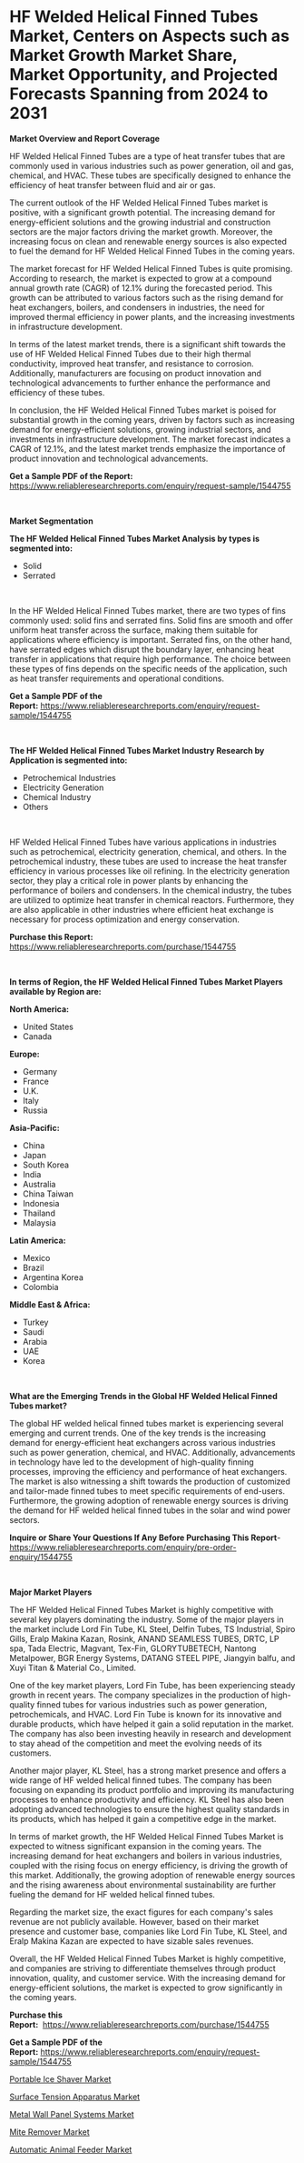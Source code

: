 <p><h1>HF Welded Helical Finned Tubes Market, Centers on Aspects such as Market Growth Market Share, Market Opportunity, and Projected Forecasts Spanning from 2024 to 2031</h1></p><p><strong>Market Overview and Report Coverage</strong></p>
<p><p>HF Welded Helical Finned Tubes are a type of heat transfer tubes that are commonly used in various industries such as power generation, oil and gas, chemical, and HVAC. These tubes are specifically designed to enhance the efficiency of heat transfer between fluid and air or gas.</p><p>The current outlook of the HF Welded Helical Finned Tubes market is positive, with a significant growth potential. The increasing demand for energy-efficient solutions and the growing industrial and construction sectors are the major factors driving the market growth. Moreover, the increasing focus on clean and renewable energy sources is also expected to fuel the demand for HF Welded Helical Finned Tubes in the coming years.</p><p>The market forecast for HF Welded Helical Finned Tubes is quite promising. According to research, the market is expected to grow at a compound annual growth rate (CAGR) of 12.1% during the forecasted period. This growth can be attributed to various factors such as the rising demand for heat exchangers, boilers, and condensers in industries, the need for improved thermal efficiency in power plants, and the increasing investments in infrastructure development.</p><p>In terms of the latest market trends, there is a significant shift towards the use of HF Welded Helical Finned Tubes due to their high thermal conductivity, improved heat transfer, and resistance to corrosion. Additionally, manufacturers are focusing on product innovation and technological advancements to further enhance the performance and efficiency of these tubes.</p><p>In conclusion, the HF Welded Helical Finned Tubes market is poised for substantial growth in the coming years, driven by factors such as increasing demand for energy-efficient solutions, growing industrial sectors, and investments in infrastructure development. The market forecast indicates a CAGR of 12.1%, and the latest market trends emphasize the importance of product innovation and technological advancements.</p></p>
<p><strong>Get a Sample PDF of the Report:</strong> <a href="https://www.reliableresearchreports.com/enquiry/request-sample/1544755">https://www.reliableresearchreports.com/enquiry/request-sample/1544755</a></p>
<p>&nbsp;</p>
<p><strong>Market Segmentation</strong></p>
<p><strong>The HF Welded Helical Finned Tubes Market Analysis by types is segmented into:</strong></p>
<p><ul><li>Solid</li><li>Serrated</li></ul></p>
<p>&nbsp;</p>
<p><p>In the HF Welded Helical Finned Tubes market, there are two types of fins commonly used: solid fins and serrated fins. Solid fins are smooth and offer uniform heat transfer across the surface, making them suitable for applications where efficiency is important. Serrated fins, on the other hand, have serrated edges which disrupt the boundary layer, enhancing heat transfer in applications that require high performance. The choice between these types of fins depends on the specific needs of the application, such as heat transfer requirements and operational conditions.</p></p>
<p><strong>Get a Sample PDF of the Report:</strong>&nbsp;<a href="https://www.reliableresearchreports.com/enquiry/request-sample/1544755">https://www.reliableresearchreports.com/enquiry/request-sample/1544755</a></p>
<p>&nbsp;</p>
<p><strong>The HF Welded Helical Finned Tubes Market Industry Research by Application is segmented into:</strong></p>
<p><ul><li>Petrochemical Industries</li><li>Electricity Generation</li><li>Chemical Industry</li><li>Others</li></ul></p>
<p>&nbsp;</p>
<p><p>HF Welded Helical Finned Tubes have various applications in industries such as petrochemical, electricity generation, chemical, and others. In the petrochemical industry, these tubes are used to increase the heat transfer efficiency in various processes like oil refining. In the electricity generation sector, they play a critical role in power plants by enhancing the performance of boilers and condensers. In the chemical industry, the tubes are utilized to optimize heat transfer in chemical reactors. Furthermore, they are also applicable in other industries where efficient heat exchange is necessary for process optimization and energy conservation.</p></p>
<p><strong>Purchase this Report:</strong>&nbsp; <a href="https://www.reliableresearchreports.com/purchase/1544755">https://www.reliableresearchreports.com/purchase/1544755</a></p>
<p>&nbsp;</p>
<p><strong>In terms of Region, the HF Welded Helical Finned Tubes Market Players available by Region are:</strong></p>
<p>
    <p> <strong> North America: </strong>
        <ul>
            <li>United States</li>
            <li>Canada</li>
        </ul>
        </p> 
    <p> <strong> Europe: </strong>
        <ul>
            <li>Germany</li>
            <li>France</li>
            <li>U.K.</li>
            <li>Italy</li>
            <li>Russia</li>
        </ul>
        </p> 
    <p> <strong> Asia-Pacific: </strong>
        <ul>
            <li>China</li>
            <li>Japan</li>
            <li>South Korea</li>
            <li>India</li>
            <li>Australia</li>
            <li>China Taiwan</li>
            <li>Indonesia</li>
            <li>Thailand</li>
            <li>Malaysia</li>
        </ul>
        </p> 
    <p> <strong> Latin America: </strong>
        <ul>
            <li>Mexico</li>
            <li>Brazil</li>
            <li>Argentina Korea</li>
            <li>Colombia</li>
        </ul>
        </p> 
    <p> <strong> Middle East & Africa: </strong>
        <ul>
            <li>Turkey</li>
            <li>Saudi</li>
            <li>Arabia</li>
            <li>UAE</li>
            <li>Korea</li>
        </ul>
    </p>
    </p>
<p>&nbsp;</p>
<p><strong>What are the Emerging Trends in the Global HF Welded Helical Finned Tubes market?</strong></p>
<p><p>The global HF welded helical finned tubes market is experiencing several emerging and current trends. One of the key trends is the increasing demand for energy-efficient heat exchangers across various industries such as power generation, chemical, and HVAC. Additionally, advancements in technology have led to the development of high-quality finning processes, improving the efficiency and performance of heat exchangers. The market is also witnessing a shift towards the production of customized and tailor-made finned tubes to meet specific requirements of end-users. Furthermore, the growing adoption of renewable energy sources is driving the demand for HF welded helical finned tubes in the solar and wind power sectors.</p></p>
<p><strong>Inquire or Share Your Questions If Any Before Purchasing This Report</strong>- <a href="https://www.reliableresearchreports.com/enquiry/pre-order-enquiry/1544755">https://www.reliableresearchreports.com/enquiry/pre-order-enquiry/1544755</a></p>
<p>&nbsp;</p>
<p><strong>Major Market Players</strong></p>
<p><p>The HF Welded Helical Finned Tubes Market is highly competitive with several key players dominating the industry. Some of the major players in the market include Lord Fin Tube, KL Steel, Delfin Tubes, TS Industrial, Spiro Gills, Eralp Makina Kazan, Rosink, ANAND SEAMLESS TUBES, DRTC, LP spa, Tada Electric, Magvant, Tex-Fin, GLORYTUBETECH, Nantong Metalpower, BGR Energy Systems, DATANG STEEL PIPE, Jiangyin balfu, and Xuyi Titan & Material Co., Limited.</p><p>One of the key market players, Lord Fin Tube, has been experiencing steady growth in recent years. The company specializes in the production of high-quality finned tubes for various industries such as power generation, petrochemicals, and HVAC. Lord Fin Tube is known for its innovative and durable products, which have helped it gain a solid reputation in the market. The company has also been investing heavily in research and development to stay ahead of the competition and meet the evolving needs of its customers.</p><p>Another major player, KL Steel, has a strong market presence and offers a wide range of HF welded helical finned tubes. The company has been focusing on expanding its product portfolio and improving its manufacturing processes to enhance productivity and efficiency. KL Steel has also been adopting advanced technologies to ensure the highest quality standards in its products, which has helped it gain a competitive edge in the market.</p><p>In terms of market growth, the HF Welded Helical Finned Tubes Market is expected to witness significant expansion in the coming years. The increasing demand for heat exchangers and boilers in various industries, coupled with the rising focus on energy efficiency, is driving the growth of this market. Additionally, the growing adoption of renewable energy sources and the rising awareness about environmental sustainability are further fueling the demand for HF welded helical finned tubes.</p><p>Regarding the market size, the exact figures for each company's sales revenue are not publicly available. However, based on their market presence and customer base, companies like Lord Fin Tube, KL Steel, and Eralp Makina Kazan are expected to have sizable sales revenues.</p><p>Overall, the HF Welded Helical Finned Tubes Market is highly competitive, and companies are striving to differentiate themselves through product innovation, quality, and customer service. With the increasing demand for energy-efficient solutions, the market is expected to grow significantly in the coming years.</p></p>
<p><strong>Purchase this Report:</strong>&nbsp;&nbsp;<a href="https://www.reliableresearchreports.com/purchase/1544755">https://www.reliableresearchreports.com/purchase/1544755</a></p>
<p></p>
<p><strong>Get a Sample PDF of the Report:</strong>&nbsp;<a href="https://www.reliableresearchreports.com/enquiry/request-sample/1544755">https://www.reliableresearchreports.com/enquiry/request-sample/1544755</a></p>
<p><p><a href="https://github.com/dziulagalemab/Market-Research-Report-List-2/blob/main/portable-ice-shaver-market.md">Portable Ice Shaver Market</a></p><p><a href="https://github.com/grishafomin4852/Market-Research-Report-List-2/blob/main/surface-tension-apparatus-market.md">Surface Tension Apparatus Market</a></p><p><a href="https://github.com/ruslanpoljakovrd177/Market-Research-Report-List-2/blob/main/metal-wall-panel-systems-market.md">Metal Wall Panel Systems Market</a></p><p><a href="https://github.com/jonneygiverf/Market-Research-Report-List-2/blob/main/mite-remover-market.md">Mite Remover Market</a></p><p><a href="https://github.com/abbypearson7765/Market-Research-Report-List-2/blob/main/automatic-animal-feeder-market.md">Automatic Animal Feeder Market</a></p></p>